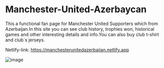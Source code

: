 # Manchester-United-Azerbaycan
This a functional fan page for Manchester United Supporters which from Azerbaijan.In this site you can see club history, trophies won, historical games and other interesting details and info.You can also buy club t-shirt and club`s jerseys.

Netlify-link:
https://manchesterunitedazerbaijan.netlify.app

![image](https://github.com/EdaletHashimli/Manchester-United-Az-rbaycan/assets/86829581/865f8a06-6075-4569-9c98-960a9db89cfb)

